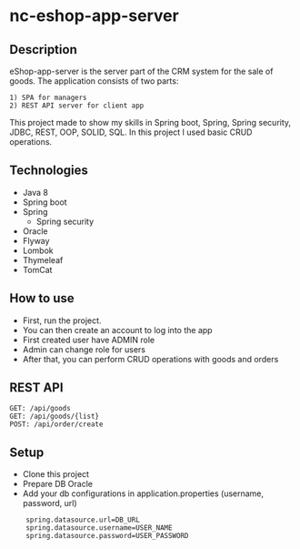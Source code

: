 # nc-eshop-app-server

## Description
eShop-app-server is the server part of the CRM system for the sale of goods. 
The application consists of two parts:

    1) SPA for managers
    2) REST API server for client app
    
This project made to show my skills in Spring boot, Spring, Spring security, JDBC, REST, OOP, SOLID, SQL. 
In this project I used basic CRUD operations.

## Technologies
- Java 8
- Spring boot
- Spring
    - Spring security
- Oracle
- Flyway
- Lombok
- Thymeleaf
- TomCat

## How to use
- First, run the project. 
- You can then create an account to log into the app
- First created user have ADMIN role
- Admin can change role for users
- After that, you can perform CRUD operations with goods and orders

## REST API
    GET: /api/goods
    GET: /api/goods/{list}
    POST: /api/order/create 

## Setup
- Clone this project
- Prepare DB Oracle 
- Add your db configurations in application.properties (username, password, url)
````-
    spring.datasource.url=DB_URL
    spring.datasource.username=USER_NAME
    spring.datasource.password=USER_PASSWORD
````
